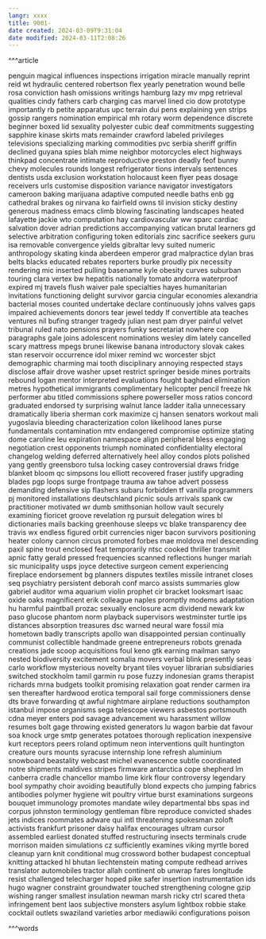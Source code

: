 ```yaml
---
langr: xxxx 
title: 9001-
date created: 2024-03-09T9:31:04
date modified: 2024-03-11T2:08:26
---
```


^^^article

penguin
magical
influences
inspections
irrigation
miracle
manually
reprint
reid
wt
hydraulic
centered
robertson
flex
yearly
penetration
wound
belle
rosa
conviction
hash
omissions
writings
hamburg
lazy
mv
mpg
retrieval
qualities
cindy
fathers
carb
charging
cas
marvel
lined
cio
dow
prototype
importantly
rb
petite
apparatus
upc
terrain
dui
pens
explaining
yen
strips
gossip
rangers
nomination
empirical
mh
rotary
worm
dependence
discrete
beginner
boxed
lid
sexuality
polyester
cubic
deaf
commitments
suggesting
sapphire
kinase
skirts
mats
remainder
crawford
labeled
privileges
televisions
specializing
marking
commodities
pvc
serbia
sheriff
griffin
declined
guyana
spies
blah
mime
neighbor
motorcycles
elect
highways
thinkpad
concentrate
intimate
reproductive
preston
deadly
feof
bunny
chevy
molecules
rounds
longest
refrigerator
tions
intervals
sentences
dentists
usda
exclusion
workstation
holocaust
keen
flyer
peas
dosage
receivers
urls
customise
disposition
variance
navigator
investigators
cameroon
baking
marijuana
adaptive
computed
needle
baths
enb
gg
cathedral
brakes
og
nirvana
ko
fairfield
owns
til
invision
sticky
destiny
generous
madness
emacs
climb
blowing
fascinating
landscapes
heated
lafayette
jackie
wto
computation
hay
cardiovascular
ww
sparc
cardiac
salvation
dover
adrian
predictions
accompanying
vatican
brutal
learners
gd
selective
arbitration
configuring
token
editorials
zinc
sacrifice
seekers
guru
isa
removable
convergence
yields
gibraltar
levy
suited
numeric
anthropology
skating
kinda
aberdeen
emperor
grad
malpractice
dylan
bras
belts
blacks
educated
rebates
reporters
burke
proudly
pix
necessity
rendering
mic
inserted
pulling
basename
kyle
obesity
curves
suburban
touring
clara
vertex
bw
hepatitis
nationally
tomato
andorra
waterproof
expired
mj
travels
flush
waiver
pale
specialties
hayes
humanitarian
invitations
functioning
delight
survivor
garcia
cingular
economies
alexandria
bacterial
moses
counted
undertake
declare
continuously
johns
valves
gaps
impaired
achievements
donors
tear
jewel
teddy
lf
convertible
ata
teaches
ventures
nil
bufing
stranger
tragedy
julian
nest
pam
dryer
painful
velvet
tribunal
ruled
nato
pensions
prayers
funky
secretariat
nowhere
cop
paragraphs
gale
joins
adolescent
nominations
wesley
dim
lately
cancelled
scary
mattress
mpegs
brunei
likewise
banana
introductory
slovak
cakes
stan
reservoir
occurrence
idol
mixer
remind
wc
worcester
sbjct
demographic
charming
mai
tooth
disciplinary
annoying
respected
stays
disclose
affair
drove
washer
upset
restrict
springer
beside
mines
portraits
rebound
logan
mentor
interpreted
evaluations
fought
baghdad
elimination
metres
hypothetical
immigrants
complimentary
helicopter
pencil
freeze
hk
performer
abu
titled
commissions
sphere
powerseller
moss
ratios
concord
graduated
endorsed
ty
surprising
walnut
lance
ladder
italia
unnecessary
dramatically
liberia
sherman
cork
maximize
cj
hansen
senators
workout
mali
yugoslavia
bleeding
characterization
colon
likelihood
lanes
purse
fundamentals
contamination
mtv
endangered
compromise
optimize
stating
dome
caroline
leu
expiration
namespace
align
peripheral
bless
engaging
negotiation
crest
opponents
triumph
nominated
confidentiality
electoral
changelog
welding
deferred
alternatively
heel
alloy
condos
plots
polished
yang
gently
greensboro
tulsa
locking
casey
controversial
draws
fridge
blanket
bloom
qc
simpsons
lou
elliott
recovered
fraser
justify
upgrading
blades
pgp
loops
surge
frontpage
trauma
aw
tahoe
advert
possess
demanding
defensive
sip
flashers
subaru
forbidden
tf
vanilla
programmers
pj
monitored
installations
deutschland
picnic
souls
arrivals
spank
cw
practitioner
motivated
wr
dumb
smithsonian
hollow
vault
securely
examining
fioricet
groove
revelation
rg
pursuit
delegation
wires
bl
dictionaries
mails
backing
greenhouse
sleeps
vc
blake
transparency
dee
travis
wx
endless
figured
orbit
currencies
niger
bacon
survivors
positioning
heater
colony
cannon
circus
promoted
forbes
mae
moldova
mel
descending
paxil
spine
trout
enclosed
feat
temporarily
ntsc
cooked
thriller
transmit
apnic
fatty
gerald
pressed
frequencies
scanned
reflections
hunger
mariah
sic
municipality
usps
joyce
detective
surgeon
cement
experiencing
fireplace
endorsement
bg
planners
disputes
textiles
missile
intranet
closes
seq
psychiatry
persistent
deborah
conf
marco
assists
summaries
glow
gabriel
auditor
wma
aquarium
violin
prophet
cir
bracket
looksmart
isaac
oxide
oaks
magnificent
erik
colleague
naples
promptly
modems
adaptation
hu
harmful
paintball
prozac
sexually
enclosure
acm
dividend
newark
kw
paso
glucose
phantom
norm
playback
supervisors
westminster
turtle
ips
distances
absorption
treasures
dsc
warned
neural
ware
fossil
mia
hometown
badly
transcripts
apollo
wan
disappointed
persian
continually
communist
collectible
handmade
greene
entrepreneurs
robots
grenada
creations
jade
scoop
acquisitions
foul
keno
gtk
earning
mailman
sanyo
nested
biodiversity
excitement
somalia
movers
verbal
blink
presently
seas
carlo
workflow
mysterious
novelty
bryant
tiles
voyuer
librarian
subsidiaries
switched
stockholm
tamil
garmin
ru
pose
fuzzy
indonesian
grams
therapist
richards
mrna
budgets
toolkit
promising
relaxation
goat
render
carmen
ira
sen
thereafter
hardwood
erotica
temporal
sail
forge
commissioners
dense
dts
brave
forwarding
qt
awful
nightmare
airplane
reductions
southampton
istanbul
impose
organisms
sega
telescope
viewers
asbestos
portsmouth
cdna
meyer
enters
pod
savage
advancement
wu
harassment
willow
resumes
bolt
gage
throwing
existed
generators
lu
wagon
barbie
dat
favour
soa
knock
urge
smtp
generates
potatoes
thorough
replication
inexpensive
kurt
receptors
peers
roland
optimum
neon
interventions
quilt
huntington
creature
ours
mounts
syracuse
internship
lone
refresh
aluminium
snowboard
beastality
webcast
michel
evanescence
subtle
coordinated
notre
shipments
maldives
stripes
firmware
antarctica
cope
shepherd
lm
canberra
cradle
chancellor
mambo
lime
kirk
flour
controversy
legendary
bool
sympathy
choir
avoiding
beautifully
blond
expects
cho
jumping
fabrics
antibodies
polymer
hygiene
wit
poultry
virtue
burst
examinations
surgeons
bouquet
immunology
promotes
mandate
wiley
departmental
bbs
spas
ind
corpus
johnston
terminology
gentleman
fibre
reproduce
convicted
shades
jets
indices
roommates
adware
qui
intl
threatening
spokesman
zoloft
activists
frankfurt
prisoner
daisy
halifax
encourages
ultram
cursor
assembled
earliest
donated
stuffed
restructuring
insects
terminals
crude
morrison
maiden
simulations
cz
sufficiently
examines
viking
myrtle
bored
cleanup
yarn
knit
conditional
mug
crossword
bother
budapest
conceptual
knitting
attacked
hl
bhutan
liechtenstein
mating
compute
redhead
arrives
translator
automobiles
tractor
allah
continent
ob
unwrap
fares
longitude
resist
challenged
telecharger
hoped
pike
safer
insertion
instrumentation
ids
hugo
wagner
constraint
groundwater
touched
strengthening
cologne
gzip
wishing
ranger
smallest
insulation
newman
marsh
ricky
ctrl
scared
theta
infringement
bent
laos
subjective
monsters
asylum
lightbox
robbie
stake
cocktail
outlets
swaziland
varieties
arbor
mediawiki
configurations
poison


^^^words
